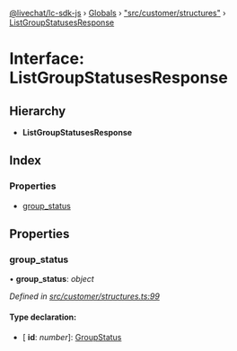[@livechat/lc-sdk-js](../README.md) › [Globals](../globals.md) › ["src/customer/structures"](../modules/_src_customer_structures_.md) › [ListGroupStatusesResponse](_src_customer_structures_.listgroupstatusesresponse.md)

# Interface: ListGroupStatusesResponse

## Hierarchy

* **ListGroupStatusesResponse**

## Index

### Properties

* [group_status](_src_customer_structures_.listgroupstatusesresponse.md#group_status)

## Properties

###  group_status

• **group_status**: *object*

*Defined in [src/customer/structures.ts:99](https://github.com/livechat/lc-sdk-js/blob/adb7bb1/src/customer/structures.ts#L99)*

#### Type declaration:

* \[ **id**: *number*\]: [GroupStatus](../enums/_src_objects_index_.groupstatus.md)
